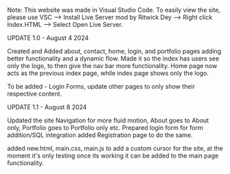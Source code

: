 Note: This website was made in Visual Studio Code. To easily view the site, please use VSC --> Install Live Server mod by Ritwick Dey --> Right click Index.HTML --> Select Open Live Server.

UPDATE 1.0 - August 4 2024

Created and Added about, contact, home, login, and portfolio pages adding better functionality and a dynamic flow. Made it so the index has users see only the logo, to then give the nav bar more functionality. Home page now acts as the previous index page, while index page shows only the logo.

To be added - Login Forms, update other pages to only show their respective content.

UPDATE 1.1 - August 8 2024

Updated the site Navigation for more fluid motion, About goes to About only, Portfolio goes to Portfolio only etc.
Prepared login form for form addition/SQL integration added Registration page to do the same. 

added new.html, main.css, main.js to add a custom cursor for the site, at the moment it's only testing once its working it can be added to the main page functionality. 